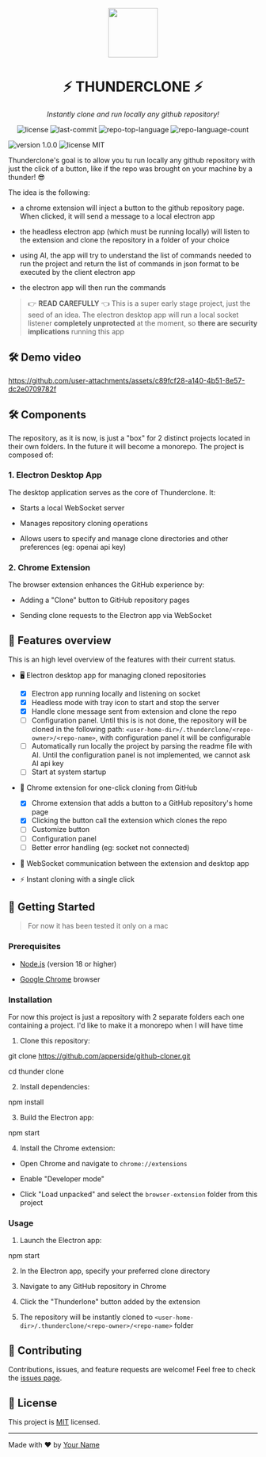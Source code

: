 <p align="center">
  <img src="https://github.com/user-attachments/assets/db354edc-416c-4403-bc46-1511c711b3cd" width="100" />
</p>
<p align="center">
    <h1 align="center">⚡ THUNDERCLONE ⚡</h1>
</p>
<p align="center">
    <em>Instantly clone and run locally any github repository!</em>
</p>
<p align="center">
	<img src="https://img.shields.io/github/license/apperside/dockerify.ai?style=flat&color=0080ff" alt="license">
	<img src="https://img.shields.io/github/last-commit/apperside/dockerify.ai?style=flat&logo=git&logoColor=white&color=0080ff" alt="last-commit">
	<img src="https://img.shields.io/github/languages/top/apperside/dockerify.ai?style=flat&color=0080ff" alt="repo-top-language">
	<img src="https://img.shields.io/github/languages/count/apperside/dockerify.ai?style=flat&color=0080ff" alt="repo-language-count">
<p>

![version 1.0.0](https://img.shields.io/badge/version-1.0.0-blue.svg) ![license MIT](https://img.shields.io/badge/license-MIT-green.svg)

Thunderclone's goal is to allow you tu run locally any github repository with just the click of a button, like if the repo was brought on your machine by a thunder! 😎

The idea is the following:

- a chrome extension will inject a button to the github repository page. When clicked, it will send a message to a local electron app

- the headless electron app (which must be running locally) will listen to the extension and clone the repository in a folder of your choice

- using AI, the app will try to understand the list of commands needed to run the project and return the list of commands in json format to be executed by the client electron app

- the electron app will then run the commands

> 👉 **READ CAREFULLY** 👈
> This is a super early stage project, just the seed of an idea. The electron desktop app will run a local socket listener **completely unprotected** at the moment, so **there are security implications** running this app
## 🛠️ Demo video


https://github.com/user-attachments/assets/c89fcf28-a140-4b51-8e57-dc2e0709782f


## 🛠️ Components

The repository, as it is now, is just a "box" for 2 distinct projects located in their own folders.
In the future it will become a monorepo.
The project is composed of:

### 1\. Electron Desktop App

The desktop application serves as the core of Thunderclone. It:

- Starts a local WebSocket server

- Manages repository cloning operations

- Allows users to specify and manage clone directories and other preferences (eg: openai api key)

### 2\. Chrome Extension

The browser extension enhances the GitHub experience by:

- Adding a "Clone" button to GitHub repository pages

- Sending clone requests to the Electron app via WebSocket

## 🌟 Features overview

This is an high level overview of the features with their current status.

- 🖥️ Electron desktop app for managing cloned repositories

  - [x] Electron app running locally and listening on socket
  - [x] Headless mode with tray icon to start and stop the server
  - [x] Handle clone message sent from extension and clone the repo
  - [ ] Configuration panel.
        Until this is is not done, the repository will be cloned in the following path: `<user-home-dir>/.thunderclone/<repo-owner>/<repo-name>`, with configuration panel it will be configurable
  - [ ] Automatically run locally the project by parsing the readme file with AI.
        Until the configuration panel is not implemented, we cannot ask AI api key
  - [ ] Start at system startup

- 🧩 Chrome extension for one-click cloning from GitHub

  - [x] Chrome extension that adds a button to a GitHub repository's home page
  - [x] Clicking the button call the extension which clones the repo
  - [ ] Customize button
  - [ ] Configuration panel
  - [ ] Better error handling (eg: socket not connected)

- 🔗 WebSocket communication between the extension and desktop app

- ⚡ Instant cloning with a single click

## 🚀 Getting Started

> For now it has been tested it only on a mac

### Prerequisites

- [Node.js](https://nodejs.org/) (version 18 or higher)

- [Google Chrome](https://www.google.com/chrome/) browser

### Installation

For now this project is just a repository with 2 separate folders each one containing a project. I'd like to make it a monorepo when I will have time

1. Clone this repository:

git clone https://github.com/apperside/github-cloner.git

cd thunder clone

2. Install dependencies:

npm install

3. Build the Electron app:

npm start

4. Install the Chrome extension:

- Open Chrome and navigate to `chrome://extensions`

- Enable "Developer mode"

- Click "Load unpacked" and select the `browser-extension` folder from this project

### Usage

1. Launch the Electron app:

npm start

2. In the Electron app, specify your preferred clone directory

3. Navigate to any GitHub repository in Chrome

4. Click the "Thunderlone" button added by the extension

5. The repository will be instantly cloned to `<user-home-dir>/.thunderclone/<repo-owner>/<repo-name>` folder

## 🤝 Contributing

Contributions, issues, and feature requests are welcome! Feel free to check the [issues page](https://github.com/yourusername/github-cloner/issues).

## 📝 License

This project is [MIT](https://opensource.org/licenses/MIT) licensed.

---

Made with ❤️ by [Your Name](https://github.com/yourusername)
